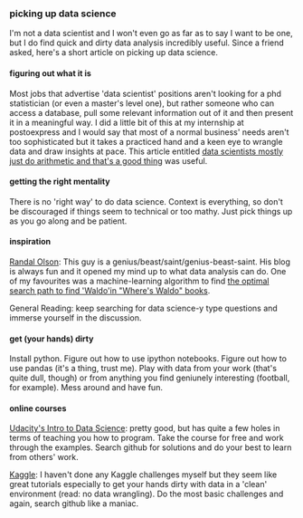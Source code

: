### picking up data science

I'm not a data scientist and I won't even go as far as to say I want to be one, but I do find quick and dirty data analysis incredibly useful. Since a friend asked, here's a short article on picking up data science.

#### figuring out what it is 

Most jobs that advertise 'data scientist' positions aren't looking for a phd statistician (or even a master's level one), but rather someone who can access a database, pull some relevant information out of it and then present it in a meaningful way. I did a little bit of this at my internship at postoexpress and I would say that most of a normal business' needs aren't too sophisticated but it takes a practiced hand and a keen eye to wrangle data and draw insights at pace. This article entitled [data scientists mostly just do arithmetic and that's a good thing](https://m.signalvnoise.com/data-scientists-mostly-just-do-arithmetic-and-that-s-a-good-thing-c6371885f7f6?gi=3a062780a0df) was useful.

#### getting the right mentality

There is no 'right way' to do data science. Context is everything, so don't be discouraged if things seem to technical or too mathy. Just pick things up as you go along and be patient.

#### inspiration 

[Randal Olson](http://www.randalolson.com/blog/): This guy is a genius/beast/saint/genius-beast-saint. His blog is always fun and it opened my mind up to what data analysis can do. One of my favourites was a machine-learning algorithm to find [the optimal search path to find 'Waldo'in "Where's Waldo" books](http://www.randalolson.com/2015/02/03/heres-waldo-computing-the-optimal-search-strategy-for-finding-waldo/). 

General Reading: keep searching for data science-y type questions and immerse yourself in the discussion. 

#### get (your hands) dirty

Install python. Figure out how to use ipython notebooks. Figure out how to use pandas (it's a thing, trust me). Play with data from your work (that's quite dull, though) or from anything you find geniunely interesting (football, for example). Mess around and have fun.

#### online courses

[Udacity's Intro to Data Science](https://www.udacity.com/course/intro-to-data-science--ud359): pretty good, but has quite a few holes in terms of teaching you how to program. Take the course for free and work through the examples. Search github for solutions and do your best to learn from others' work. 

[Kaggle](https://www.kaggle.com): I haven't done any Kaggle challenges myself but they seem like great tutorials especially to get your hands dirty with data in a 'clean' environment (read: no data wrangling). Do the most basic challenges and again, search github like a maniac. 




